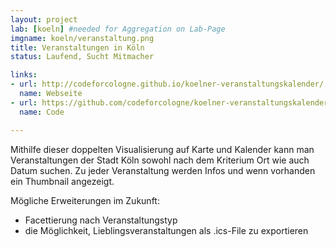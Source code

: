 ```yaml
---
layout: project
lab: [koeln] #needed for Aggregation on Lab-Page
imgname: koeln/veranstaltung.png
title: Veranstaltungen in Köln
status: Laufend, Sucht Mitmacher

links:
- url: http://codeforcologne.github.io/koelner-veranstaltungskalender/
  name: Webseite
- url: https://github.com/codeforcologne/koelner-veranstaltungskalender
  name: Code

---
```

Mithilfe dieser doppelten Visualisierung auf Karte und Kalender kann man
Veranstaltungen der Stadt Köln sowohl nach dem Kriterium Ort wie auch
Datum suchen. Zu jeder Veranstaltung werden Infos und wenn vorhanden ein
Thumbnail angezeigt.

Mögliche Erweiterungen im Zukunft:
- Facettierung nach Veranstaltungstyp
- die Möglichkeit, Lieblingsveranstaltungen als .ics-File zu exportieren
